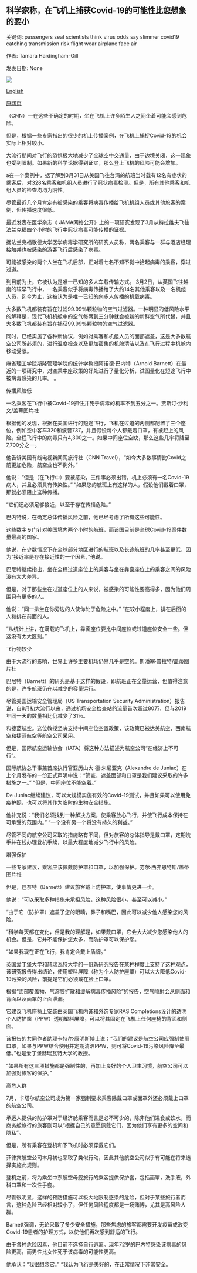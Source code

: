 ## 科学家称，在飞机上捕获Covid-19的可能性比您想象的要小

关键词: passengers seat scientists think virus odds say slimmer covid19 catching transmission risk flight wear airplane face air

作者: Tamara Hardingham-Gill

发表日期: None

![](https://cdn.cnn.com/cnnnext/dam/assets/200818050328-catching-covid-on-a-flight---getty-images-super-tease.jpg)

[English](The%20odds%20of%20catching%20Covid-19%20on%20an%20airplane%20are%20slimmer%20than%20you%20think%2C%20scientists%20say.md)

[原网页](https://edition.cnn.com/travel/article/odds-catching-covid-19-flight-wellness-scn/index.html)

（CNN）—在这些不确定的时期，坐在飞机上许多陌生人之间坐着可能会感到危险。

但是，根据一些专家指出的很少的机上传播案例，在飞机上捕捉Covid-19的机会实际上相对较小。

大流行期间对飞行的恐惧极大地减少了全球空中交通量，由于边境关闭，这一现象也受到限制。如果新的科学论据得到证实，那么登上飞机的风险可能会增加。

a在一个案例中，据了解到3月31日从美国飞往台湾的航班当时载有12名有症状的乘客后，对328名乘客和机组人员进行了冠状病毒检测。但是，所有其他乘客和机组人员的检查均均为阴性。

尽管最近几个月肯定有被感染的乘客将病毒传播给飞机机组人员或其他旅客的案例，但传播速度很低。

最近发表在医学杂志《 JAMA网络公开》上的一项研究发现了3月从特拉维夫飞往法兰克福四个小时的飞行中冠状病毒可能传播的证据。

据法兰克福歌德大学医学病毒学研究所的研究人员称，两名乘客与一群与酒店经理接触并也被感染的游客飞行后感染了病毒。

可能被感染的两个人坐在飞机后部，正对着七名不知不觉中拾起病毒的乘客，穿过过道。

到目前为止，它被认为是唯一已知的多人车载传输方式。 3月2日，从英国飞往越南的较早飞行中，一名乘客似乎将病毒传播给了大约14名其他乘客以及一名机组人员，迄今为止，这被认为是唯一已知的向多人传播的机载病毒。

大多数飞机都装有旨在过滤99.99％颗粒物的空气过滤器。一种明显的低风险水平的解释是，现代飞机机舱中的空气每两到三分钟就会被新的新鲜空气所代替，并且大多数飞机都装有旨在捕获99.99％颗粒物的空气过滤器。

同时，已经实施了各种新协议，例如对乘客和机组人员的面部遮盖，这是大多数航空公司所必须的，进行温度检查以及更加密集的机舱清洁以及在飞行过程中机舱内移动受限。

麻省理工学院斯隆管理学院的统计学教授阿诺德·巴内特（Arnold Barnett）在最近的一项研究中，对空乘中座政策的好处进行了量化分析，试图量化在短途飞行中被病毒感染的几率。 。

传播风险低

一名乘客在飞行中被Covid-19抓住并死于病毒的机率不到五分之一。贾斯汀·沙利文/盖蒂图片社

根据他的发现，根据在美国进行的短途飞行，飞机在过道的两侧都配置了三个座位，例如空中客车320和波音737，并且假设每个人都戴着口罩，有被赶上的风险。全程飞行中的病毒只有4,300之一。如果中间座位空缺，那么这些几率将降至7,700分之一。

他告诉美国有线电视新闻网旅行社（CNN Travel），“如今大多数事情比Covid之前更加危险，航空业也不例外。”

他说：“但是（在飞行中）要被感染，三件事必须出错。机上必须有一名Covid-19病人，并且必须具有传染性。” “如果您的航班上有这样的人，假设他们戴着口罩，那就必须阻止这种传播。

“它们还必须足够接近，以至于存在传播危险。”

巴内特说，在确定总体传播风险之前，他已经考虑了所有这些可能性。

这些数字专门针对美国境内两个小时的航班，而该国目前是全球Covid-19案件数量最高的国家。

他说，在少数情况下在全球部分地区进行的航班以及长途航班的几率甚至更低，因为“接近率是存在接近性的一个因素，”他说。

巴尼特继续指出，坐在全程过道座位上的乘客与坐在靠窗座位上的乘客之间的风险没有太大差异。

但是，对于那些坐在过道座位上的人来说，被感染的可能性要高得多，因为他们周围只有更多的人。

他说：“同一排坐在你旁边的人使你处于危险之中。” “在较小程度上，排在后面的人和排在前面的人。

“从统计上讲，在满载的飞机上，靠窗座位要比中间座位或过道座位安全一些。但这没有太大区别。”

飞行物较少

由于大流行的影响，世界上许多主要机场仍然几乎是空的。斯潘塞·普拉特/盖蒂图片社

巴尼特（Barnett）的研究是基于这样的假设，即航班正在全量运营，但值得注意的是，许多航班仍在以减少的容量运行。

尽管美国运输安全管理局（US Transportation Security Administration）报告说，自8月初大流行以来，通过机场安全检查站的流量首次超过80万，但与2019年同一天的数量相比仍减少了31％。

和捷蓝航空。这位教授坚决支持中间座位空置政策，该政策已被达美航空，西南航空和捷蓝航空等航空公司采用。

但是，国际航空运输协会（IATA）将这种方法描述为航空公司“在经济上不可行”。

国际航协总干事兼首席执行官亚历山大·德·朱尼亚克（Alexandre de Juniac）在上个月发布的一份正式声明中说：“筛查，遮盖面部和口罩是我们建议采取的许多措施之一。” “但是，中间座位不能空着。”

De Juniac继续建议，可以大规模实施有效的Covid-19测试，并且如果可以使用免疫护照，也可以将其作为临时的生物安全措施。

他补充说：“我们必须找到一种解决方案，使乘客放心飞行，并使飞行成本保持在可承受的范围内。” “一个没有另一个将没有持久的利益。”

尽管不同的航空公司采取的措施略有不同，但对旅客的总体指导是戴口罩，定期洗手并在线办理登机手续，以最大程度地减少飞行中的风险。

增强保护

一些专家建议，乘客应该佩戴防护罩和口罩，以加强保护。劳尔·西弗恩特斯/盖蒂图片社

但是，巴奈特（Barnett）建议旅客戴上防护罩，使事情更进一步。

他说：“可以采取多种措施来承担风险，这种风险很小，甚至可以减小。”

“由于它（防护罩）遮盖了您的眼睛，鼻子和嘴巴，因此可以减少他人感染您的风险。

“科学每天都在变化，但是我的理解是，如果戴口罩，它会大大减少您感染他人的机会。但是，它并不能保护您太多，而防护罩可以保护您。

“如果我现在正在飞行，我肯定会戴上盾牌。”

英国爱丁堡大学和赫瑞瓦特大学的一份新研究报告在某种程度上支持了这种观点，该研究报告得出结论，使用塑料屏障（称为个人防护座罩）可以大大降低Covid-19污染的风险，前提是它们必须戴在脸上口罩。

根据“面部覆盖物，气溶胶扩散和缓解病毒传播风险”的报告，空气喷射会从侧面和背面以及面罩的正面泄漏。

它建议飞机座椅上安装由英国飞机内饰和外饰专家RAS Completions设计的透明个人防护窗（PPW）透明塑料屏障，可以将其固定在飞机上任何座椅的背面和侧面。

该报告的共同作者助理卡特尔·康明斯博士说：“我们的建议是航空公司应强制使用口罩，如果与PPW结合使用并定期清洁PPW，则可将Covid-19污染风险降至最低。”也是爱丁堡赫瑞瓦特大学的教授。

“如果所有这三项措施都是强制性的，再加上良好的个人卫生习惯，航空公司可以加强对旅客的保护。”

高危人群

7月，卡塔尔航空公司成为第一家强制要求乘客除戴口罩或面罩外还必须戴上口罩的航空公司。

承运人提供的防护罩对于经济舱乘客而言是必不可少的，除非他们进食或饮水，而商务舱旅行的旅客则可以“根据自己的意愿佩戴它们，因为他们享有更多的空间和隐私”。

但是，所有乘客在登机和下飞机时必须穿戴它们。

菲律宾航空公司本月初也采取了类似行动，因此其他航空公司似乎有可能在将来选择实施此规则。

登机之前，将为乘坐中东航空母舰旅行的乘客提供保护套，包括面罩，洗手液，外科口罩和一次性手套。

尽管很明显，这样的预防措施可以极大地限制感染的危险，但对于某些旅行者而言，这种危险已经相对较小了，但任何风险程度都是一场赌博，尤其是高风险人群。

Barnett强调，无论采取了多少安全措施，那些焦虑的旅客都需要开发疫苗或改变Covid-19患者的护理方式，以使他们再次感到舒适的飞行。

由于各种危险因素，他目前不选择自行逃离。现年72岁的巴内特感染该病毒的风险更高，而男性比女性死于该病毒的可能性更高。

他承认：“我很想念它。” “我认为飞行是美好的，在正常情况下非常安全。
